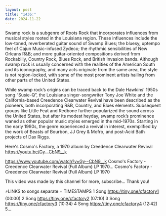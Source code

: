 ```yaml
---
layout: post
title: "1436:"
date: 2024-11-22
---
```


Swamp rock is a subgenre of Roots Rock that incorporates influences from musical styles rooted in the Louisiana region. These influences include the low-toned, reverberated guitar sound of Swamp Blues; the bluesy, uptempo feel of Cajun Music-infused Zydeco; the rhythmic sensibilities of New Orleans R&B; and more guitar-oriented compositions derived from Rockabilly, Country Rock, Blues Rock, and British Invasion bands. Although swamp rock is usually concerned with the realities of the American South and its iconography, and many acts originate from the same area, the style is not region-locked, with some of the most prominent artists hailing from other parts of the United States.

While swamp rock’s origins can be traced back to the Dale Hawkins’ 1950s song “Susie-Q”, the Louisiana singer-songwriter Tony Joe White and the California-based Creedence Clearwater Revival have been described as the pioneers, both incorporating R&B, Country, and Blues elements. Subsequent groups like Little Feat and Redbone further popularized the sound across the United States, but after its modest heyday, swamp rock’s prominence waned as other popular music styles emerged in the mid-1970s. Starting in the early 1990s, the genre experienced a revival in interest, exemplified by the work of Beasts of Bourbon, JJ Grey & Mofro, and post-Acid Bath projects of Dax Riggs. 

Here's Cosmo's Factory, a 1970 album by Creedence Clearwater Revival 
https://youtu.be/Gy--CbN9__k

https://www.youtube.com/watch?v=Gy--CbN9__k
Cosmo's Factory - Creedence Clearwater Revival (Full Album) LP 1970...
Cosmo's Factory - Creedence Clearwater Revival (Full Album) LP 1970

This video was made by this channel for more, subscribe... Thank you!

⚡LINKS to songs separate + TIMESTAMPS
1 Song https://tiny.one/cfactory1 (00:00)
2 Song https://tiny.one/cfactory2 (07:10)
3 Song https://tiny.one/cfactory3 (10:34)
4 Song https://tiny.one/cfactory4 (12:42)
5...
